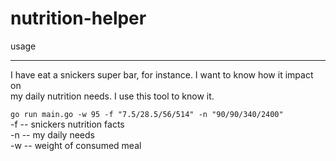 nutrition-helper
================

usage
_____

I have eat a snickers super bar, for instance. I want to know how it impact on  
my daily nutrition needs. I use this tool to know it.  

`go run main.go -w 95 -f "7.5/28.5/56/514" -n "90/90/340/2400"`  
-f -- snickers nutrition facts  
-n -- my daily needs  
-w -- weight of consumed meal
